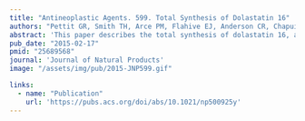 ```yaml
---
title: "Antineoplastic Agents. 599. Total Synthesis of Dolastatin 16"
authors: "Pettit GR, Smith TH, Arce PM, Flahive EJ, Anderson CR, Chapuis JC, Xu JP, Groy TL, Belcher PE, **Macdonald CB**"
abstract: 'This paper describes the total synthesis of dolastatin 16, a compound that had demonstrated extremely potent cytotoxicity when isolated from Dolabella auricularia, a sea slug. It was later found to likely be synthesized by Lyngbya majuscula, a cyanobacterial prolific producer of secondary metabolites.'
pub_date: "2015-02-17"
pmid: "25689568"
journal: 'Journal of Natural Products'
image: "/assets/img/pub/2015-JNP599.gif"

links:
  - name: "Publication"
    url: 'https://pubs.acs.org/doi/abs/10.1021/np500925y'
---
```

